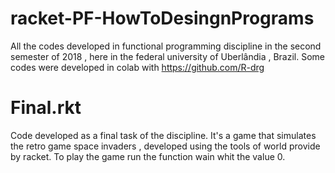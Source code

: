 # racket-PF-HowToDesingnPrograms
All the codes developed in functional programming discipline in the second semester of 2018 , here in the federal university of Uberlândia , Brazil.
Some codes were developed in colab with https://github.com/R-drg

# Final.rkt

Code developed as a final task of the discipline. It's a game that simulates the retro game space invaders , developed using the tools of world provide by racket. To play the game run the function wain whit the value 0.
